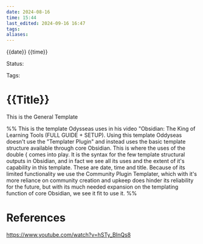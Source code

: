 ```yaml
---
date: 2024-08-16
time: 15:44
last_edited: 2024-09-16 16:47
tags: 
aliases: 
---
```

{{date}} {{time}}

Status:

Tags:

# {{Title}}

This is the General Template

%%
This is the template Odysseas uses in his video "Obsidian: The King of Learning Tools (FULL GUIDE + SETUP). Using this template Oddyseas doesn't use the "Templater Plugin" and instead uses the basic template structure available through core Obsidian. This is where the uses of the double { comes into play. It is the syntax for the few template structural outputs in Obsidian, and in fact we see all its uses and the extent of it's capability in this template. These are date, time and title. Because of its limited functionality we use the Community Plugin Templater, which with it's more reliance on community creation and upkeep does hinder its reliability for the future, but with its much needed expansion on the templating function of core Obsidian, we see it fit to use it.
%%

# References
https://www.youtube.com/watch?v=hSTy_BInQs8
